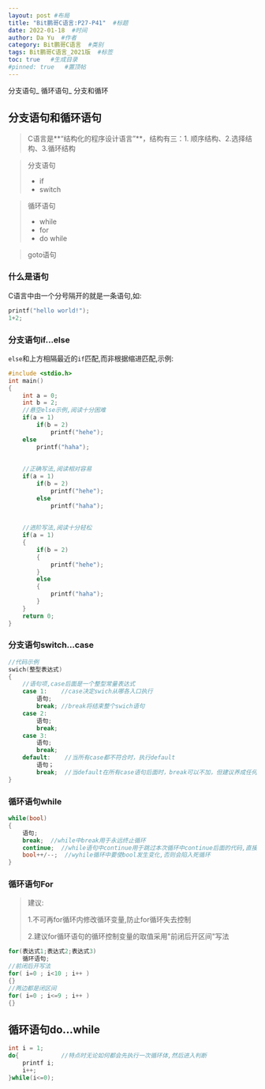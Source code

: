 ```yaml
---
layout: post #布局
title: "Bit鹏哥C语言:P27-P41"  #标题
date: 2022-01-18  #时间
author: Da Yu  #作者
category: Bit鹏哥C语言  #类别
tags: Bit鹏哥C语言_2021版  #标签
toc: true   #生成目录
#pinned: true   #置顶帖
---
```

分支语句_ 循环语句_ 分支和循环

## 分支语句和循环语句

> C语言是**“结构化的程序设计语言”**，结构有三：1. 顺序结构、2.选择结构、3.循环结构

> 分支语句
>
> - if
> - switch

> 循环语句
>
> - while
> - for
> - do while

> goto语句

### 什么是语句

C语言中由一个分号隔开的就是一条语句,如:

```c
printf("hello world!");
1+2;
```



### 分支语句if...else

``else``和上方相隔最近的``if``匹配,而非根据缩进匹配,示例:

```c
#include <stdio.h>
int main()
{
    int a = 0;
    int b = 2;
    //悬空else示例,阅读十分困难
 	if(a = 1)
        if(b = 2)
            printf("hehe");
    else 
        printf("haha");
    
    
    //正确写法,阅读相对容易
    if(a = 1)
        if(b = 2)
            printf("hehe");
    	else 
        	printf("haha");
    
    
    //进阶写法,阅读十分轻松
    if(a = 1)
    {    
        if(b = 2)
        {
            printf("hehe");
        }
        else 
        {
            printf("haha");
        }
    }    
    return 0;
}
```



### 分支语句switch...case

```c
//代码示例
swich(整型表达式) 
{
	//语句项,case后面是一个整型常量表达式
    case 1:    //case决定swich从哪各入口执行
    	语句;
    	break; //break将结束整个swich语句
    case 2:
    	语句;
    	break;
    case 3:
    	语句;
    	break;
    default:    //当所有case都不符合时，执行default
        语句；
        break;  //当default在所有case语句后面时，break可以不加，但建议养成任何时候都加上break的代码风格    
}
```



### 循环语句while

```c
while(bool)
{
    语句;
    break;  //while中break用于永远终止循环
    continue;  //while语句中continue用于跳过本次循环中continue后面的代码,直接回判断部分看是否继续执行下一次循环
    bool++/--;  //wyhile循环中要使bool发生变化,否则会陷入死循环
}
```



### 循环语句For

> 建议:
>
> 1.不可再for循环内修改循环变量,防止for循环失去控制
>
> 2.建议for循环语句的循环控制变量的取值采用"前闭后开区间"写法

```c
for(表达式1;表达式2;表达式3)
    循环语句;
//前闭后开写法
for( i=0 ; i<10 ; i++ )
{}
//两边都是闭区间
for( i=0 ; i<=9 ; i++ )
{}
```



## 循环语句do...while

```c
int i = 1;  
do{            //特点时无论如何都会先执行一次循环体,然后进入判断
    printf i;
    i++;
}while(i<=0);
```



